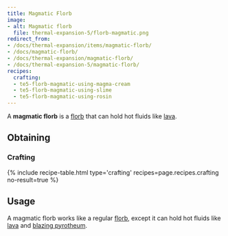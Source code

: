 ```yaml
---
title: Magmatic Florb
image:
- alt: Magmatic florb
  file: thermal-expansion-5/florb-magmatic.png
redirect_from:
- /docs/thermal-expansion/items/magmatic-florb/
- /docs/magmatic-florb/
- /docs/thermal-expansion/magmatic-florb/
- /docs/thermal-expansion-5/magmatic-florb/
recipes:
  crafting:
  - te5-florb-magmatic-using-magma-cream
  - te5-florb-magmatic-using-slime
  - te5-florb-magmatic-using-rosin
---
```


A **magmatic florb** is a [florb](/docs/1.12/thermal-expansion-5/florb/) that can hold hot fluids like
[lava](https://minecraft.gamepedia.com/Lava).


Obtaining
---------

### Crafting
{% include recipe-table.html type='crafting' recipes=page.recipes.crafting no-result=true %}


Usage
-----

A magmatic florb works like a regular [florb](/docs/1.12/thermal-expansion-5/florb/), except it can hold
hot fluids like [lava](https://minecraft.gamepedia.com/Lava) and [blazing
pyrotheum](/docs/1.12/thermal-foundation-2/blazing-pyrotheum/).
